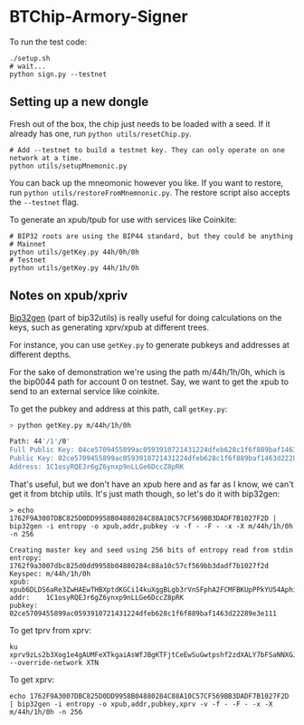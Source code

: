 BTChip-Armory-Signer
====================

To run the test code:

```
./setup.sh
# wait...
python sign.py --testnet
```

Setting up a new dongle
-----------------------

Fresh out of the box, the chip just needs to be loaded with a seed. If it already has one, run 
`python utils/resetChip.py`.

```
# Add --testnet to build a testnet key. They can only operate on one network at a time.
python utils/setupMnemonic.py
```

You can back up the mneomonic however you like. If you want to restore, run `python utils/restoreFromMnemnonic.py`.
The restore script also accepts the `--testnet` flag.

To generate an xpub/tpub for use with services like Coinkite:

```
# BIP32 roots are using the BIP44 standard, but they could be anything
# Mainnet
python utils/getKey.py 44h/0h/0h
# Testnet
python utils/getKey.py 44h/1h/0h
```


Notes on xpub/xpriv
-------------------

[Bip32gen](https://github.com/jmcorgan/bip32utils) (part of bip32utils) is really useful
for doing calculations on the keys, such as generating xprv/xpub at different trees.

For instance, you can use `getKey.py` to generate pubkeys and addresses at different depths.

For the sake of demonstration we're using the path m/44h/1h/0h, which is the bip0044 path for 
account 0 on testnet. Say, we want to get the xpub to send to an external service like coinkite.

To get the pubkey and address at this path, call `getKey.py`:

```bash
> python getKey.py m/44h/1h/0h

Path: 44'/1'/0'
Full Public Key: 04ce5709455899ac0593910721431224dfeb628c1f6f889baf1463d22289e3e111d075426080db7db46fa850b33a1b6b3e988e66d51b8899557d5d66eaaab28f62
Public Key: 02ce5709455899ac0593910721431224dfeb628c1f6f889baf1463d22289e3e111
Address: 1C1osyRQEJr6gZ6ynxp9nLLGe6DccZ8pRK
```

That's useful, but we don't have an xpub here and as far as I know, we can't get it from btchip utils. It's just
math though, so let's do it with bip32gen:

```
> echo 1762F9A3007DBC825D0DD9958B04880284C88A10C57CF569BB3DADF7B1027F2D | bip32gen -i entropy -o xpub,addr,pubkey -v -f - -F - -x -X m/44h/1h/0h -n 256

Creating master key and seed using 256 bits of entropy read from stdin
entropy: 1762f9a3007dbc825d0dd9958b04880284c88a10c57cf569bb3dadf7b1027f2d
Keyspec: m/44h/1h/0h
xpub:    xpub6DLDS6aRe3ZwHAEwTHBXptdKGCi14kuXggBLgb3rVnSFphA2FCMFBKUpPPkYU54AphijBJ1FWjfjKj6g7YU4pR1WhvtykMQwYDs8Se2SUQ5
addr:    1C1osyRQEJr6gZ6ynxp9nLLGe6DccZ8pRK
pubkey:  02ce5709455899ac0593910721431224dfeb628c1f6f889baf1463d22289e3e111
```


To get tprv from xprv:

```
ku xprv9zLs2b3Xog1e4gAUMFeXTkgaiAsWfJBgKTFjtCeEwSuGwtpshf2zdXALY7bFSaNNXGJRA98Xw9gaLtBMsDpSJDLDBomheqNqKtLyPga2uMG --override-network XTN
```

To get xprv:

```
echo 1762F9A3007DBC825D0DD9958B04880284C88A10C57CF569BB3DADF7B1027F2D | bip32gen -i entropy -o xpub,addr,pubkey,xprv -v -f - -F - -x -X m/44h/1h/0h -n 256
```
